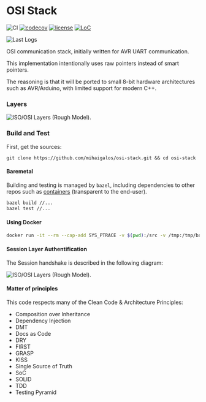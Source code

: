 # OSI Stack

![CI](https://github.com/mihaigalos/osi-stack/workflows/CI/badge.svg) [![codecov](https://codecov.io/gh/mihaigalos/osi-stack/branch/master/graph/badge.svg)](https://codecov.io/gh/mihaigalos/osi-stack) [![license](https://img.shields.io/badge/license-GPLv3-brightgreen.svg)](LICENSE) [![LoC](https://tokei.rs/b1/github/mihaigalos/osi-stack)](https://github.com/Aaronepower/tokei)

![Last Logs](https://img.shields.io/endpoint?style=social&url=https%3A%2F%2Fapi.cl1p.net%2Fosi-stack%2Fclipboard)

OSI communication stack, initially written for AVR UART communication. 

This implementation intentionally uses raw pointers instead of smart pointers.

The reasoning is that it will be ported to small 8-bit hardware architectures such as AVR/Arduino, with limited support for modern C++.

### Layers

<img src="http://www.plantuml.com/plantuml/proxy?cache=no&src=https://raw.githubusercontent.com/mihaigalos/osi-stack/master/doc/sources/iso_osi_layers.puml" alt="ISO/OSI Layers (Rough Model)." />

### Build and Test

First, get the sources:
```
git clone https://github.com/mihaigalos/osi-stack.git && cd osi-stack
```

#### Baremetal

Building and testing is managed by `bazel`, including dependencies to other repos such as [containers](https://github.com/mihaigalos/containers) (transparent to the end-user).

```bash
bazel build //...
bazel test //...
```

#### Using Docker

```bash
docker run -it --rm --cap-add SYS_PTRACE -v $(pwd):/src -v /tmp:/tmp/bazel docker.pkg.github.com/mihaigalos/docker/bazel /bin/zsh -c "cd /src && bazel --output_base=/tmp/bazel test //..."
```

#### Session Layer Authentification

The Session handshake is described in the following diagram:

<img src="http://www.plantuml.com/plantuml/proxy?cache=no&src=https://raw.githubusercontent.com/mihaigalos/osi-stack/master/doc/sources/session_handshake.puml" alt="ISO/OSI Layers (Rough Model)." />

#### Matter of principles

This code respects many of the Clean Code & Architecture Principles:

* Composition over Inheritance
* Dependency Injection
* DMT
* Docs as Code
* DRY
* FIRST
* GRASP
* KISS
* Single Source of Truth
* SoC
* SOLID
* TDD
* Testing Pyramid
